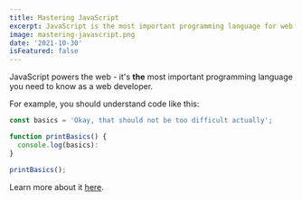 ```yaml
---
title: Mastering JavaScript
excerpt: JavaScript is the most important programming language for web development. You probably don't know it well enough!
image: mastering-javascript.png
date: '2021-10-30'
isFeatured: false
---
```


JavaScript powers the web - it's **the** most important programming language you need to know as a web developer.

For example, you should understand code like this:

```js
const basics = 'Okay, that should not be too difficult actually';

function printBasics() {
  console.log(basics):
}

printBasics();
```

Learn more about it [here](https://academind.com).
